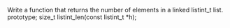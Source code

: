 Write a function that returns the number of elements in a linked listint_t list. prototype; size_t listint_len(const listint_t *h);
